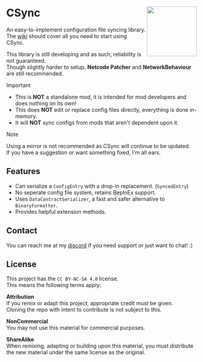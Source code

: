 # CSync <img align="right" width="132" height="132" src="https://gcdn.thunderstore.io/live/repository/icons/Owen3H-CSync-2.2.4.png.128x128_q95.png">
An easy-to-implement configuration file syncing library.<br>
The [wiki](https://github.com/Owen3H/CSync/wiki) should cover all you need to start using CSync.

This library is still developing and as such, reliability is not guaranteed.<br>
Though slightly harder to setup, **Netcode Patcher** and **NetworkBehaviour** are still recommended. 

> [!IMPORTANT]
> - This is **NOT** a standalone mod, it is intended for mod developers and does nothing on its own!<br>
> - This does **NOT** edit or replace config files directly, everything is done in-memory.<br>
> - It will **NOT** sync configs from mods that aren't dependent upon it.<br>

> [!NOTE]
> Using a mirror is not recommended as CSync will continue to be updated.<br>
> If you have a suggestion or want something fixed, I'm all ears.

## Features
- Can serialize a `ConfigEntry` with a drop-in replacement. (`SyncedEntry`)
- No seperate config file system, retains BepInEx support.
- Uses `DataContractSerializer`, a fast and safer alternative to `BinaryFormatter`.
- Provides helpful extension methods.

## Contact
You can reach me at my [discord](https://discord.gg/CMyTmUMP2P) if you need support or just want to chat! :)

## License
This project has the `CC BY-NC-SA 4.0` license.<br>
This means the following terms apply:

**Attribution**<br>
If you remix or adapt this project, appropriate credit must be given.<br>
Cloning the repo with intent to contribute is not subject to this.

**NonCommercial**<br>
You may not use this material for commercial purposes.

**ShareAlike**<br>
When remixing, adapting or building upon this material, you must
distribute the new material under the same license as the original.
